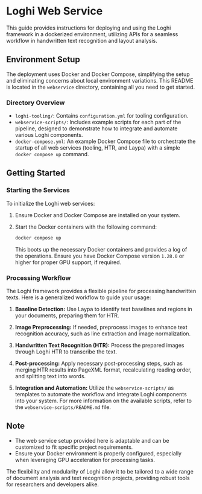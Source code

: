 # Loghi Web Service

This guide provides instructions for deploying and using the Loghi framework in a dockerized environment, utilizing APIs for a seamless workflow in handwritten text recognition and layout analysis.

## Environment Setup

The deployment uses Docker and Docker Compose, simplifying the setup and eliminating concerns about local environment variations. This README is located in the `webservice` directory, containing all you need to get started.

### Directory Overview

- `loghi-tooling/`: Contains `configuration.yml` for tooling configuration.
- `webservice-scripts/`: Includes example scripts for each part of the pipeline, designed to demonstrate how to integrate and automate various Loghi components.
- `docker-compose.yml`: An example Docker Compose file to orchestrate the startup of all web services (tooling, HTR, and Laypa) with a simple `docker compose up` command.

## Getting Started

### Starting the Services

To initialize the Loghi web services:

1. Ensure Docker and Docker Compose are installed on your system.

2. Start the Docker containers with the following command:

    ```bash
    docker compose up
    ```

   This boots up the necessary Docker containers and provides a log of the operations. Ensure you have Docker Compose version `1.28.0` or higher for proper GPU support, if required. 

### Processing Workflow

The Loghi framework provides a flexible pipeline for processing handwritten texts. Here is a generalized workflow to guide your usage:

1. **Baseline Detection:** Use Laypa to identify text baselines and regions in your documents, preparing them for HTR.

2. **Image Preprocessing:** If needed, preprocess images to enhance text recognition accuracy, such as line extraction and image normalization.

3. **Handwritten Text Recognition (HTR):** Process the prepared images through Loghi HTR to transcribe the text.

4. **Post-processing:** Apply necessary post-processing steps, such as merging HTR results into PageXML format, recalculating reading order, and splitting text into words.

5. **Integration and Automation:** Utilize the `webservice-scripts/` as templates to automate the workflow and integrate Loghi components into your system. For more information on the available scripts, refer to the `webservice-scripts/README.md` file.

## Note

- The web service setup provided here is adaptable and can be customized to fit specific project requirements.
- Ensure your Docker environment is properly configured, especially when leveraging GPU acceleration for processing tasks.

The flexibility and modularity of Loghi allow it to be tailored to a wide range of document analysis and text recognition projects, providing robust tools for researchers and developers alike.

